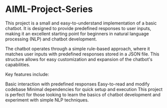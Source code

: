 # AIML-Project-Series
This project is a small and easy-to-understand implementation of a basic chatbot. It is designed to provide predefined responses to user inputs, making it an excellent starting point for beginners in natural language processing (NLP) and chatbot development.

The chatbot operates through a simple rule-based approach, where it matches user inputs with predefined responses stored in a JSON file. This structure allows for easy customization and expansion of the chatbot's capabilities.

Key features include:

Basic interaction with predefined responses
Easy-to-read and modify codebase
Minimal dependencies for quick setup and execution
This project is perfect for those looking to learn the basics of chatbot development and experiment with simple NLP techniques.
